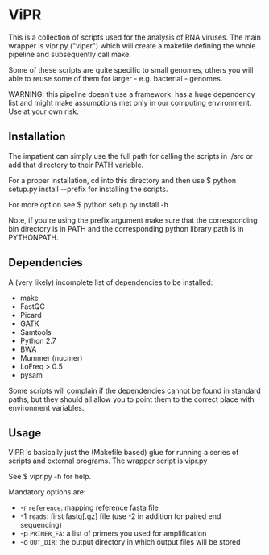 ViPR
====

This is a collection of scripts used for the analysis of RNA viruses.
The main wrapper is vipr.py ("viper") which will create a makefile
defining the whole pipeline and subsequently call make.

Some of these scripts are quite specific to small genomes, others you
will able to reuse some of them for larger - e.g. bacterial - genomes.

WARNING: this pipeline doesn't use a framework, has a huge dependency list
and might make assumptions met only in our computing environment. Use at
your own risk.

Installation
------------

The impatient can simply use the full path for calling the scripts in
./src or add that directory to their PATH variable.

For a proper installation, cd into this directory and then use
$ python setup.py install --prefix
for installing the scripts.

For more option see
$ python setup.py install -h

Note, if you're using the prefix argument make sure that the
corresponding bin directory is in PATH and the corresponding python
library path is in PYTHONPATH.


Dependencies
------------

A (very likely) incomplete list of dependencies to be installed:
- make
- FastQC
- Picard
- GATK
- Samtools
- Python 2.7
- BWA
- Mummer (nucmer)
- LoFreq > 0.5
- pysam

Some scripts will complain if the dependencies cannot be found in
standard paths, but they should all allow you to point them to the
correct place with environment variables.


Usage
-----

ViPR is basically just the (Makefile based) glue for running a series
of scripts and external programs. The wrapper script is vipr.py

See
$ vipr.py -h
for help.

Mandatory options are:
- -r `reference`: mapping reference fasta file
- -1 `reads`: first fastq[.gz] file (use -2 in addition for paired end sequencing)
- -p `PRIMER_FA`: a list of primers you used for amplification
- -o `OUT_DIR`: the output directory in which output files will be stored


